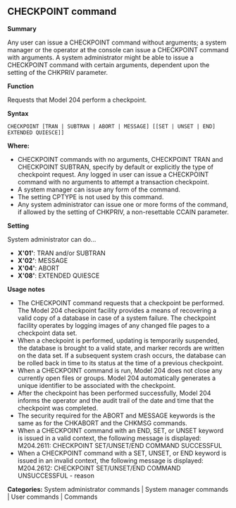 ## CHECKPOINT command

**Summary**

Any user can issue a CHECKPOINT command without arguments; a system manager or the operator at the console can issue a CHECKPOINT command with arguments. A system administrator might be able to issue a CHECKPOINT command with certain arguments, dependent upon the setting of the CHKPRIV parameter.

**Function**

Requests that Model 204 perform a checkpoint.

**Syntax**

```
CHECKPOINT [TRAN | SUBTRAN | ABORT | MESSAGE] [[SET | UNSET | END] EXTENDED QUIESCE]]
```

**Where:**

* CHECKPOINT commands with no arguments, CHECKPOINT TRAN and CHECKPOINT SUBTRAN, specify by default or explicitly the type of checkpoint request. Any logged in user can issue a CHECKPOINT command with no arguments to attempt a transaction checkpoint.
* A system manager can issue any form of the command.
* The setting CPTYPE is not used by this command.
* Any system administrator can issue one or more forms of the command, if allowed by the setting of CHKPRIV, a non-resettable CCAIN parameter.

**Setting**

System administrator can do...

* **X'01'**: TRAN and/or SUBTRAN
* **X'02'**: MESSAGE
* **X'04'**: ABORT
* **X'08'**: EXTENDED QUIESCE

**Usage notes**

* The CHECKPOINT command requests that a checkpoint be performed. The Model 204 checkpoint facility provides a means of recovering a valid copy of a database in case of a system failure. The checkpoint facility operates by logging images of any changed file pages to a checkpoint data set.
* When a checkpoint is performed, updating is temporarily suspended, the database is brought to a valid state, and marker records are written on the data set. If a subsequent system crash occurs, the database can be rolled back in time to its status at the time of a previous checkpoint.
* When a CHECKPOINT command is run, Model 204 does not close any currently open files or groups. Model 204 automatically generates a unique identifier to be associated with the checkpoint.
* After the checkpoint has been performed successfully, Model 204 informs the operator and the audit trail of the date and time that the checkpoint was completed.
* The security required for the ABORT and MESSAGE keywords is the same as for the CHKABORT and the CHKMSG commands.
* When a CHECKPOINT command with an END, SET, or UNSET keyword is issued in a valid context, the following message is displayed: M204.2611: CHECKPOINT SET/UNSET/END COMMAND SUCCESSFUL
* When a CHECKPOINT command with a SET, UNSET, or END keyword is issued in an invalid context, the following message is displayed: M204.2612: CHECKPOINT SET/UNSET/END COMMAND UNSUCCESSFUL - reason


**Categories:** System administrator commands | System manager commands | User commands | Commands
